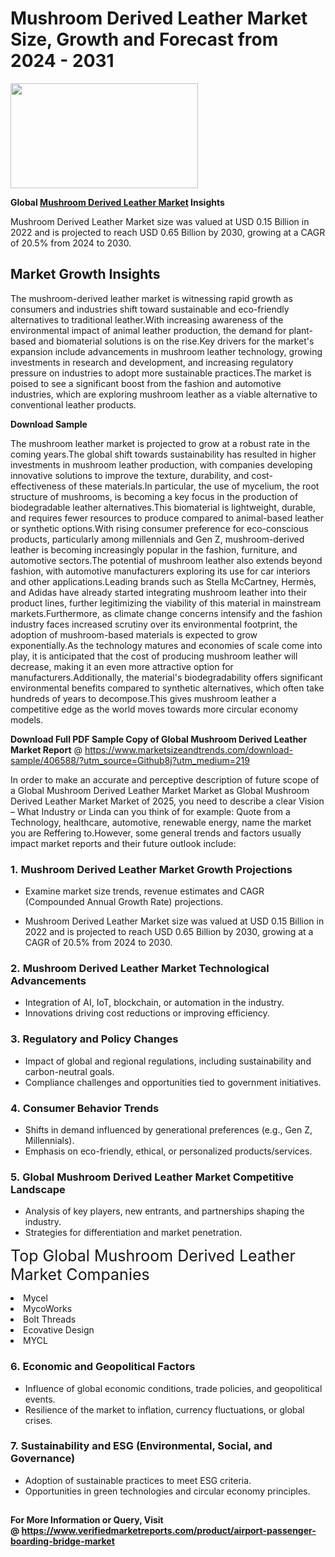 <H1>Mushroom Derived Leather Market Size, Growth and Forecast from 2024 - 2031</H1><img class="aligncenter size-medium wp-image-584254" src="https://thirdeyenews.in/wp-content/uploads/2024/09/Global-Market-Research-300x168.jpeg" alt="" width="300" height="168" /><p><strong>Global&nbsp;<a href="https://www.marketsizeandtrends.com/download-sample/406588/?utm_source=Github8j?utm_medium=219">Mushroom Derived Leather Market</a> Insights</strong></p><p>Mushroom Derived Leather Market size was valued at USD 0.15 Billion in 2022 and is projected to reach USD 0.65 Billion by 2030, growing at a CAGR of 20.5% from 2024 to 2030.</p><p><h2>Market Growth Insights</h2> <p>The mushroom-derived leather market is witnessing rapid growth as consumers and industries shift toward sustainable and eco-friendly alternatives to traditional leather.With increasing awareness of the environmental impact of animal leather production, the demand for plant-based and biomaterial solutions is on the rise.Key drivers for the market's expansion include advancements in mushroom leather technology, growing investments in research and development, and increasing regulatory pressure on industries to adopt more sustainable practices.The market is poised to see a significant boost from the fashion and automotive industries, which are exploring mushroom leather as a viable alternative to conventional leather products.</p> <p><strong>Download Sample</strong></p> <p>The mushroom leather market is projected to grow at a robust rate in the coming years.The global shift towards sustainability has resulted in higher investments in mushroom leather production, with companies developing innovative solutions to improve the texture, durability, and cost-effectiveness of these materials.In particular, the use of mycelium, the root structure of mushrooms, is becoming a key focus in the production of biodegradable leather alternatives.This biomaterial is lightweight, durable, and requires fewer resources to produce compared to animal-based leather or synthetic options.With rising consumer preference for eco-conscious products, particularly among millennials and Gen Z, mushroom-derived leather is becoming increasingly popular in the fashion, furniture, and automotive sectors.The potential of mushroom leather also extends beyond fashion, with automotive manufacturers exploring its use for car interiors and other applications.Leading brands such as Stella McCartney, Hermès, and Adidas have already started integrating mushroom leather into their product lines, further legitimizing the viability of this material in mainstream markets.Furthermore, as climate change concerns intensify and the fashion industry faces increased scrutiny over its environmental footprint, the adoption of mushroom-based materials is expected to grow exponentially.As the technology matures and economies of scale come into play, it is anticipated that the cost of producing mushroom leather will decrease, making it an even more attractive option for manufacturers.Additionally, the material's biodegradability offers significant environmental benefits compared to synthetic alternatives, which often take hundreds of years to decompose.This gives mushroom leather a competitive edge as the world moves towards more circular economy models.<p><span class=""><strong>Download Full PDF Sample Copy of Global Mushroom Derived Leather Market Report</strong> @ <a href="https://www.marketsizeandtrends.com/download-sample/406588/?utm_source=Github8j?utm_medium=219" target="_blank">https://www.marketsizeandtrends.com/download-sample/406588/?utm_source=Github8j?utm_medium=219</a></span></p><p>In order to make an accurate and perceptive description of future scope of a Global&nbsp;Mushroom Derived Leather Market Market as Global&nbsp;Mushroom Derived Leather Market Market of 2025, you need to describe a clear Vision &ndash; What Industry or Linda can you think of for example: Quote from a Technology, healthcare, automotive, renewable energy, name the market you are Reffering to.However, some general trends and factors usually impact market reports and their future outlook include:</p><h3>1.&nbsp;<strong>Mushroom Derived Leather Market Growth Projections</strong></h3><ul><li>Examine market size trends, revenue estimates and CAGR (Compounded Annual Growth Rate) projections.</li><li><p>Mushroom Derived Leather Market size was valued at USD 0.15 Billion in 2022 and is projected to reach USD 0.65 Billion by 2030, growing at a CAGR of 20.5% from 2024 to 2030.</p></li></ul><h3>2.&nbsp;<strong>Mushroom Derived Leather Market Technological Advancements</strong></h3><ul><li>Integration of AI, IoT, blockchain, or automation in the industry.</li><li>Innovations driving cost reductions or improving efficiency.</li></ul><h3>3.&nbsp;<strong>Regulatory and Policy Changes</strong></h3><ul><li>Impact of global and regional regulations, including sustainability and carbon-neutral goals.</li><li>Compliance challenges and opportunities tied to government initiatives.</li></ul><h3>4.&nbsp;<strong>Consumer Behavior Trends</strong></h3><ul><li>Shifts in demand influenced by generational preferences (e.g., Gen Z, Millennials).</li><li>Emphasis on eco-friendly, ethical, or personalized products/services.</li></ul><h3>5.&nbsp;<strong>Global Mushroom Derived Leather Market Competitive Landscape</strong></h3><ul><li>Analysis of key players, new entrants, and partnerships shaping the industry.</li><li>Strategies for differentiation and market penetration.</li></ul><p data-pm-slice="1 1 []"><span style="color: inherit; font-family: inherit; font-size: 25px;">Top Global Mushroom Derived Leather Market Companies</span></p><div class="" data-test-id=""><p><li>Mycel</li><li> MycoWorks</li><li> Bolt Threads</li><li> Ecovative Design</li><li> MYCL</li></p></div><h3>6.&nbsp;<strong>Economic and Geopolitical Factors</strong></h3><ul><li>Influence of global economic conditions, trade policies, and geopolitical events.</li><li>Resilience of the market to inflation, currency fluctuations, or global crises.</li></ul><h3>7.&nbsp;<strong>Sustainability and ESG (Environmental, Social, and Governance)</strong></h3><ul><li>Adoption of sustainable practices to meet ESG criteria.</li><li>Opportunities in green technologies and circular economy principles.</li></ul><h2><strong style="font-size: 14px;">For More Information or Query, Visit @&nbsp;</strong><a style="background-color: #ffffff; font-size: 14px;" href="https://www.marketsizeandtrends.com/report/mushroom-derived-leather-market/" target="_blank">https://www.verifiedmarketreports.com/product/airport-passenger-boarding-bridge-market</a></h2>